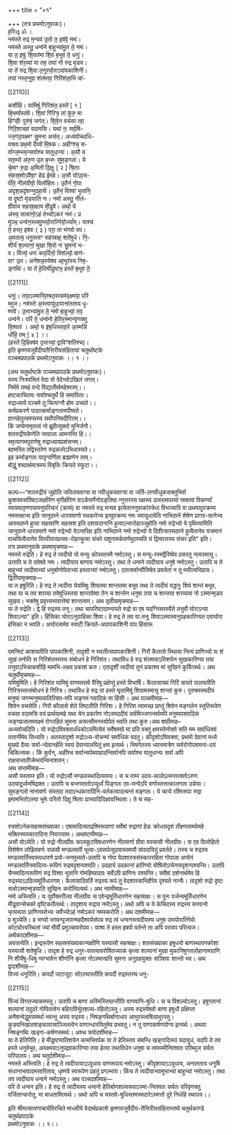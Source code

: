 +++
title = "०१"

+++
(तत्र प्रथमोऽनुवाकः)।  
ह॒रिः ॐ ।  
नम॑स्ते रुद्र म॒न्यव॑ उ॒तो त॒ इष॑वे॒ नमः॑।  
नम॑स्ते अस्तु॒ धन्व॑ने बा॒हुभ्या॑मु॒त ते॒ नमः॑।  
या त॒ इषुः॑ शि॒वत॑मा शि॒वं ब॒भूव॑ ते॒ धनुः॑।  
शि॒वा श॑र॒व्या॑ या तव॒ तया॑ नो रुद्र मृडय।  
या ते॑ रुद्र शि॒वा त॒नूरघो॒राऽपा॑पकाशिनी।  
तया॑ नस्त॒नुवा॒ शंत॑मया॒ गिरि॑शंता॒भि चा॑-

[[2110]]

कशीहि। यामिषुं॑ गिरिशंत॒ हस्ते॑ [ १ ]  
बि॒भर्ष्यस्त॑वे। शि॒वां गि॑रित्र॒ तां कु॑रु॒ मा  
हिꣳ॑सीः॒ पुरु॑षं॒ जग॑त्। शि॒वे॒न वच॑सा त्वा॒  
गिरि॒शाच्छा॑ वदामसि। यथा॑ नः॒ सर्व॒मि-  
ज्‍ज॒ग॑द॒यक्ष्मꣳ सु॒मना अस॑त्। अध्य॑वोचदधि-  
वक्ता प्रथ॒मो दैव्यो॑ मि॒षक। अहीꣳ॑श्च॒ स-  
र्वान्ज॒म्भय॒न्सर्वाश्च यातुधा॒न्यः॑। अ॒सौ य  
स्ता॒म्‍रो अ॑रु॒ण उ॒त ब॒भ्‍रुः सु॑म॒ङ्गलः॑। ये  
चे॒माꣳ रु॒द्रा अ॒मितो॑ दि॒क्षुः [ २ ] श्रि॒ताः  
स॑हस्र॒शोऽवै॑षा॒ꣳ हेढ॑ ईमहे। अ॒सौ यो॑ऽव॒स-  
र्प॑ति॒ नील॑ग्रीवो॒ विलो॑हितः। उ॒तैनं॑ गो॒पा  
अ॑दृश॒न्नदृ॑शन्‍नुदहा॒र्यः॑। उ॒तैनं॒ विश्वा॑ भृ॒तानि॒  
स दृ॒ष्टो मृ॑डयाति नः। नमो॑ अस्तु॒ नील॑-  
ग्रीवाय सहस्रा॒क्षाय मी॒ढुषे॑। अथो॒ ये  
अ॑स्य॒ सत्वा॑नो॒ऽहं तेभ्यो॑ऽकरं नमः॑। प्र  
मु॑ञ्च॒ धन्व॑न॒स्‍त्‍वमु॒भयो॒रार्त्‍नियो॒र्ज्या॑म्। याश्च॑  
ते॒ हस्त॒ इष॑वः ( ३ ) परा॒ ता भ॑गवो वप।  
अ॒वतत्य॒ धनु॒स्‍त्‍वꣳ सह॑स्राक्ष॒ शते॑षुधे। नि॒-  
शीर्य॑ श॒ल्यानां॒ मुखा शि॒वो नः॑ सु॒मना॑ भ-  
व। वि॑ज्यं॒ धनः॑ कप॒र्दिनो॒ विश॑ल्यो॒ बाण॑-  
वाꣳ उ॒त। अने॑शन्न॒स्येष॑व आ॒भुर॑स्य निष॒-  
ङ्गथिः॑। या ते॑ हे॒तिर्मी॑ढुष्टभ॒ हस्ते॑ ब॒भूव॑ ते॒

[[2111]]

धनुः॑। तया॒ऽस्मान्वि॒श्बत॒स्‍त्‍वम॑य॒क्ष्मया॒ परि॑  
ब्भुज। नम॑स्ते अ॒स्‍त्‍वायु॑धा॒याना॑तताय धृ॒-  
ष्णवे॑। उ॒भाभ्या॑मु॒त ते॒ नमो॑ बा॒हुभ्यां॒ तव॒  
धन्व॑ने। परि॑ ते॒ धन्व॑नो हे॒तिर॒स्मान्वृ॑णक्तु  
वि॒श्‍वतः॑ । अथो॒ य इ॑ष॒धिस्तवा॒रे अ॒स्मन्नि॑  
धो॑हि॒ तम् [ ४ ] ।।  
(हस्ते॑ दि॒क्ष्विष॑व उ॒भाभ्यां॒ द्वाविꣳ॑शतिश्च)।  
इति कृष्णयजुर्वेदीयतैत्तिरीयसंहितायां चतुर्थाष्टके  
पञ्चमप्रपाठके प्रथमोऽनुवाकः ।। १ ।।

(अथ चतुर्थाष्टके पञ्चमप्रपाठके प्रथमोऽनुवाकः)।  
यस्य निःश्वसितं वेदा यो वेदेभ्योऽखिलं जगत्।  
निर्ममे तमहं वन्दे विद्यातीर्थमहेश्वरम्।।  
हष्टकाचितयः सर्वाश्चतुर्थे हि समापिताः।  
रुद्राध्याये पञ्चमे तु चित्यग्नौ होम उच्यते।।  
कर्मप्रकरणे पाठात्कर्माङ्गत्वमपीष्यते।  
ज्ञानहेतुत्वमप्यस्य सर्वोपनिषदीरितम्।।  
किं जप्येनामृतत्वं नो ब्रूहीत्युक्तो मुनिर्जगौ।  
शतरुद्रीयकेणेति जावाला आमनन्ति हि।।  
स्मृत्यागमपुराणेषु रुद्राध्यायप्रशंसनम्।  
बह्‍मस्ति तद्विस्तरेण रुद्रकल्पेऽभिधास्यते।।  
इह कर्माङ्गता यादृग्वर्णिता ब्राह्मणेन ताम्।  
बोद्धुं शब्दार्थमात्रस्य विबृतिः क्रियते स्फुटा।।

[[2112]]

कल्पः—“शतरुद्रीयं जुहोति जतिलयवाग्वा वा गवीधुकयवाग्वा वा जर्ति-लगवीधुकसक्तुभिर्वा कुशयवसर्पिषाऽजाक्षीरेण मृगीक्षीरेण वाऽर्कपर्णेनोदङ्‍‍तिष्ठ न्‍नुत्तरस्य पक्षस्य उत्तरामपस्यां स्रक्त्यां विकर्ण्यां स्वयमातृण्णायामनुपरिचारं (क्रामं) वा नमस्ते रुद्र मन्यव इत्येताननुवाकांस्त्रेधा विभज्यापि वा प्रथमादुपक्रम्य नमस्तक्षभ्य इति जानुदघ्‍ने धारयमाणो रथकारेभ्य इत्युपक्रम्य नमः स्वायुधायेति नाभिदघ्ने शेषेण प्रागव-सानेभ्य आस्यदघ्‍ने हुत्वा सहस्राणि सहस्रश इति दशावदानानि हुत्वाऽन्वारोहाञ्‍जुहोति नमो रुद्रेभ्यो ये पृथिव्यामिति जानुदघ्ने धारयमाणे नमो रुद्रेभ्यो येऽन्तरिक्ष इति नाभिदघ्ने नमो रुद्रेभ्यो ये दिवीत्यास्यदघ्ने हुत्वैतानेव यजमानं वाचयित्वैतानेव विपरीतान्प्रत्यव-रोहान्हुत्वा संचरे पशूनामर्कपर्णमुदस्यति यं द्विष्यात्तस्य संचर इति” इति।  
तत्र प्रथमानुवाके प्रथमामृचमाह—  
नमस्ते रुद्रेति। हे रुद्र ते त्वदीयो यो मन्युः कोपस्तस्मै नमोऽस्तु। स मन्यु-रस्मद्वैरिष्वेव प्रसरतु नत्वस्मासु। उत्तापि च ते तवेषवे नमः। त्वदीयाय बाणाय नमोऽस्तु। तथा ते धन्वने त्वदीयाय धनुषे नमोऽस्तु। उतापि च ते बाहुभ्यां त्वदीयाभ्यां धनुर्बाणोपेताभ्यां हस्ताभ्यां नमोऽस्तु। एतत्सर्वान्वौरिष्वेव प्रवर्ततां न तु मयीत्यभिप्रायः। द्वितीयामृचमाह—  
या त इषुरिति। हे रुद्र ते त्वदीया येयमिषुः शिवतमा शान्ततमा बभूव तथा ते त्वदीयं यद्धनुः शिवं शान्तं बभूव, तथा या च तव शरव्या तवेषुधिस्तया शान्तयेष्वा तेन च शान्तेन धनुषा तया च शान्तया शरव्यया नो ऽस्मान्मृडय सुखय। भक्तेषु प्रवृत्त्यभावात्तेषां शान्तत्वम्। अथ तृतीयामृचमाह—  
या ते रुद्रेति। द्वे हि रुद्रस्य तनू। तथा चापरिष्टादाम्‍नायते रुद्रो वा एष यदग्‍निस्तस्यैते तनुवौ घोराऽन्या शिवाऽन्या” इति। हिंसिका घोराऽनुग्राहिका शिवा। हे रुद्र ते तव या तनूः शिवाऽस्मास्वनुग्रहकारिण्यत एवाघोरा हंसिका न भवति। अघोरत्वमेव स्पष्टी क्रियते-अपापकाशिनी पाप हिंसारू

[[2113]]

पमनिष्टं काशयतीति पापकाशिनी, तादृशी न भवतीत्यपापकाशिनी। गिरौ कैलासे स्थित्वा नित्यं प्राणिभ्यो यः शं सुखं तनोति स गिरिशंतस्तस्य संबोधनं हे गिरिशंत। तथाविध हे रुद्र शंतमयाऽतिशयेन सुखकारिण्या तया तनुवाऽभिचाकशीहि मामभि-लक्ष्य प्रकाशं करु। एतादृशीं त्वदीयां तुनं प्रकाश्य मां सुखिनं कुर्वित्यर्थः। अथ चतुर्थीमृचमाह—  
यमिषुमिति। हे गिरिशंत यामिषुं वाणमस्तवे वैरिषु प्रक्षेप्‍तुं हस्ते विभार्षि। कैलासाख्यं गिरिं त्रायते पालयतीति गिरित्रस्तत्संबोधनं हे गिरित्र। तथाविध हे रुद्र तां हस्ते घृतामिषुं शिवामस्मासु शान्तां कुरु। पुरुषमस्मदीयं मनुष्यं जगन्मनुष्यव्यतिरिक्त-मपि जङ्गमं गवादिकं मा हिंसीः। अथ पञ्‍चमीमाह—  
शिवेन वचसेति। गिरौ कौलासे शेते तिष्टतीति गिरिशः। हे गिरिश त्वामच्छ प्राप्तुं शिवेन मङ्गलेन स्तुतिरूपेण वचसा वदामसि वयं प्रार्थयामहे यथा येन प्रकारेण नोऽस्मददीयं सर्वमिज्‍जगन्सर्वमपि मनुष्यपश्वादिकं जङ्गप्रजातमयक्ष्मं रोगरहितं सुमना असत्सौमनस्योपेतं भवति तथा कुरु।अथ षष्ठीमाह–  
अध्यवोचदिति। यो रुद्रोऽविवक्ताध्‍‍धिकोऽयमित्येवं सर्वेषामग्रे मां प्रति वक्‍तुं क्षमस्तेनोक्ते सति मम सर्वाधिक्यं ततानीमेव सिध्यति। अतस्तादृशो रुद्रोऽध्य-वोचन्मां सर्वाधिकं वदतु। कीदृशोऽघिवक्ता, प्रथमो देवानां मध्ये मुख्यो दैव्यः सर्वा-न्देवानर्हति स्वयं देवान्पालयितुं क्षम इत्यर्थः। भिषगेतस्य ध्यानमात्रेण सर्वरोगोपशमना-दयं चिकित्सकः। किं कुर्वन्, अहींश्च सर्वान्सर्पब्याघ्रादन्सिर्वानपि सर्वाश्च यातुधान्यः सर्वा अपि राक्षसजातीर्जम्भयंन्विनाशयन्।  
अथ सप्‍तमीमाह—  
असौ यस्ताम्‍र इति। यो रुद्रोऽसौ मण्डलस्थादित्यरूपः। स च ताम्‍र उदय-कालेऽत्यन्तरक्तोऽरुण उदयादूर्ध्वमषिद्रक्तः। उतापि च बभ्‍रुस्ततोऽप्यूर्ध्वं पिङ्गलः एव-मन्येऽपि वर्णास्तत्तत्कालगता उन्नेयाः। सुमङ्गलो नानावर्णः संस्तदा तदाऽन्धकारादिनि-वर्तकत्वादत्यन्तं मङ्गलः। ये चाऱ्ये रश्मिरूपा रुद्रा इमामभितोऽस्या भूमेः परितो दिक्षु श्रिताः प्राच्यादिदिक्ष्ववस्थिताः। ते च सह-

[[2114]]

स्त्रशोऽनेकसहस्रसंख्याका। एषामादित्यतद्रश्मिरूपाणां सर्वेषां रुद्राणां हेडः क्रोधसदृशं तीक्ष्णत्वमवेमहे भक्तिनमस्कारादिना निवारयामः। अथाष्टमीमाह—  
असौ योऽयेति। यो रुद्रो नीलग्रीवः कालकूटविषधारणेन नीलवर्णा ग्रीवा यस्यासौ नीलग्रीवः। स एव विलोहितो विशेषेण लोहितवर्णः सन्नसौ मण्डलवर्ती भूत्वा-ऽवसर्पत्युदयास्तमयौ संपादयितुं प्रवर्तते। तस्य च रुद्रस्य मण्डलवर्तिस्वरूपधारणे प्रयो-जनमुच्यते-उतापि च गोपा वेदशास्त्रसंस्काररहिता गोपाला अप्येनं मण्डलवर्तिनमादित्य-रूपिणं रुद्रमदृशन्पश्यति। उदहार्य उदकानां हारिण्यो योषितोऽप्येनसदृशन्पश्यन्ति। उतापि चैनमादित्यरूपिणं रुद्रं विश्वा भूतानि गोमहिष्यादयः सर्वेऽपि प्राणिनः पश्यन्ति। सर्वेषां दर्शनार्थमेव हि रुद्रस्याऽऽदित्यमूर्तिधारणम्। कैलासादिवर्ति रुद्रस्य रूपं तु वेदशास्त्राभिज्ञैरेव दृश्यते नान्यैः। तादृशो रुद्रो दृष्टः सन्नोऽस्मान्मृडयाति सुखिनः करोत्वित्यर्थः। अथ नवमीमाह—  
नमो अस्त्विति। यः पूर्वोक्तरीत्या नीलग्रीवः स एवेन्द्रमूर्तिधारणेन सहस्राक्षः। स पुनः पर्जन्यमूर्तिधारणेन मीढूवान्सेचको वृष्टिकर्तेत्यर्थः। तादृशाय रुद्राय नमोऽस्तु। अथो अपि च ये केचिदस्य रुद्रस्य सत्त्वानो भृत्यरूपाः प्राणिनस्तेभ्यः सर्वेभ्योऽहं नमोऽकरं नमस्करोति। अथ दशमीमाह—  
प्र मुञ्चेति। ह भगवो भगवन्पूजावन्महदैश्वर्यसंपन्न रुद्र त्वं धन्वनस्त्वदीयस्य धनुष उभयोरार्त्नियोः कोट्योरवस्थितां ज्यां मौर्वीं प्रमुञ्चावरोपय। याश्व ते हस्त इषवो वर्तन्ते ता अपि परावप परित्यज। अथैकादशीमाह—  
अवतत्येति। इन्द्ररूपेण सहस्रसंख्याकान्यक्षीणि यस्यासौ सहश्राक्षः। शतसंख्याका इषुधयो बाणस्थापनकोशा यस्यासौ शतेषुधिः। तादृश हे रुद्र धनुर-वतत्यावरोषितज्याकं कृत्वा शल्यानां मुखा मुकानिषुगतलोहानामग्राणि नि शीर्येषु-धिषु न्यग्भावेन शीर्णानि कृत्वा नोऽस्मान्प्रति सुमना अनुग्रहयुक्तः सञ्शिवः शान्तो भव। अथ द्वादशीमाह—  
विज्यं धनुरिति। कपर्दो जटाजूटः सोऽस्यास्तीति कपर्दी रुद्रस्तस्य धनु-

[[2115]]

र्विज्यं विगतज्याकमस्तु। उतापि च बाणा अस्मिंस्तिष्ठन्तीति वाणवानि-षुधिः। स च विशल्योऽस्तु। इषुगतानां शल्यानां तदुदरे गोपितत्वेन बहिराविर्भूतशल्य-रहितोऽस्तु। अस्य रुद्रस्येषवो बाणा इषुधौ प्रक्षिप्ता अनैशन्वेद्धुमसमर्था भवन्तु अस्य रुद्रस्य। निषङ्गथिर्बाणाधार आभुरस्‍त्‍वषित्प्रभुरस्तु। कुड्यनिखातशङ्कावासाञ्जितत्वेन वाणान्धारयितुमेव प्रभवतु। न तु वाणाकर्षणयोग्य इत्यर्थः। अथवा निषङ्गथिः खड्‍गा-कर्षणसमर्थः। अश्च त्रयोदशीमाह—  
या ते हेतिरिति। हे मीढुष्टमातिशयेन कामभिवर्पक या ते हेतिस्तव संबन्धि खड्‍गादिरूपं यदायुधं, यदपि ते तव हस्ते धनुर्वभूव, अयक्ष्मयाऽनुपद्रवकारिण्या तया हेत्या तथाविधेन धनुषा च त्वमस्मीन्विश्वतः परिब्भुज सर्वतः परिपालय। अथ चतुर्दशीमाह—  
नमस्ते अस्‍त्‍विति। हे रुद्र ते त्वदीयायाऽऽयुधाय वाणरूपाय नमोऽस्तु। कीदृशायाऽऽयुधाय, अनातताय धनुषि संधानाभावादमसारिताय, धृष्णवे स्वरूपेण प्रहतुं प्रगल्भाय। किंच ते त्वदीयाभ्यामुभाभ्यां बाहुभ्यां नमोऽस्तु। तथा तव त्वदीयाय धन्वने नमोऽस्तु। अथ पञ्‍चदशीमाह—  
परि ते धन्वन इति। हे रुद्र ते त्वदीयस्य धन्वनो हेतिर्बाणशल्यरूपाऽस्मा-न्विश्वतः सर्वतः परिवृणक्तु वर्जितान्करोतु, मा बाधतामित्यर्थः। अथो अपि च यस्तवे-षुधिस्तमस्मदारेऽस्मत्तो दुरे निधेहि स्थापय।।

इति श्रीमत्सायणाचार्यविरचिते माधवीये वेदार्थप्रकाशे कृष्णयजुर्वेदीय-तैत्तिरीयसंहिताभाष्ये चतुर्थकाण्डे चतुर्थप्रपाठके  
प्रथमोऽनुवाकः ।। १।।  

